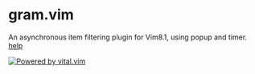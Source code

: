 # gram.vim
An asynchronous item filtering plugin for Vim8.1, using popup and timer.  
[help](https://github.com/mityu/vim-gram/tree/master/doc/gram.txt)

[![Powered by vital.vim](https://img.shields.io/badge/powered%20by-vital.vim-80273f.svg)](https://github.com/vim-jp/vital.vim)

